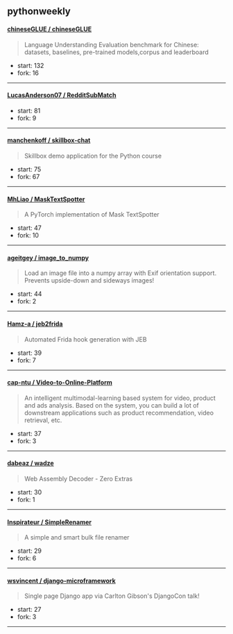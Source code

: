 ## pythonweekly

#### [chineseGLUE / chineseGLUE](https://github.com/chineseGLUE/chineseGLUE)

> Language Understanding Evaluation benchmark for Chinese: datasets, baselines, pre-trained models,corpus and leaderboard

+ start: 132
+ fork: 16

----


#### [LucasAnderson07 / RedditSubMatch](https://github.com/LucasAnderson07/RedditSubMatch)

> 

+ start: 81
+ fork: 9

----


#### [manchenkoff / skillbox-chat](https://github.com/manchenkoff/skillbox-chat)

> Skillbox demo application for the Python course

+ start: 75
+ fork: 67

----


#### [MhLiao / MaskTextSpotter](https://github.com/MhLiao/MaskTextSpotter)

> A PyTorch implementation of Mask TextSpotter

+ start: 47
+ fork: 10

----


#### [ageitgey / image_to_numpy](https://github.com/ageitgey/image_to_numpy)

> Load an image file into a numpy array with Exif orientation support. Prevents upside-down and sideways images!

+ start: 44
+ fork: 2

----


#### [Hamz-a / jeb2frida](https://github.com/Hamz-a/jeb2frida)

> Automated Frida hook generation with JEB

+ start: 39
+ fork: 7

----


#### [cap-ntu / Video-to-Online-Platform](https://github.com/cap-ntu/Video-to-Online-Platform)

> An intelligent multimodal-learning based system for video, product and ads analysis. Based on the system, you can build a lot of downstream applications such as product recommendation, video retrieval, etc.

+ start: 37
+ fork: 3

----


#### [dabeaz / wadze](https://github.com/dabeaz/wadze)

> Web Assembly Decoder - Zero Extras

+ start: 30
+ fork: 1

----


#### [Inspirateur / SimpleRenamer](https://github.com/Inspirateur/SimpleRenamer)

> A simple and smart bulk file renamer

+ start: 29
+ fork: 6

----


#### [wsvincent / django-microframework](https://github.com/wsvincent/django-microframework)

> Single page Django app via Carlton Gibson's DjangoCon talk!

+ start: 27
+ fork: 3

----

